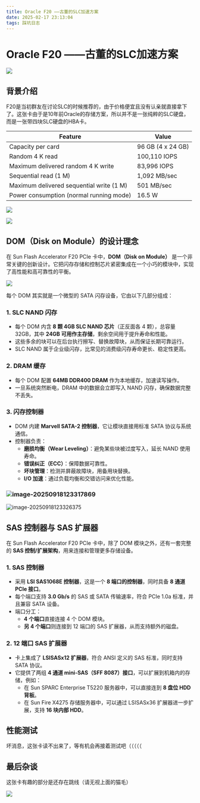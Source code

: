 ```yaml
---
title: Oracle F20 ——古董的SLC加速方案
date: 2025-02-17 23:13:04
tags: 踩坑日志
---
```


# Oracle F20 ——古董的SLC加速方案

![](../img/Screen-QScvLW6J.png)

## 背景介绍

F20是当初群友在讨论SLC的时候推荐的，由于价格便宜且没有认亲就直接拿下了。这张卡由于是10年前Oracle的存储方案，所以并不是一张纯粹的SLC硬盘，而是一张带四块SLC硬盘的HBA卡。



| Feature                                   | Value            |
|-------------------------------------------|------------------|
| Capacity per card                         | 96 GB (4 x 24 GB)|
| Random 4 K read                           | 100,110 IOPS     |
| Maximum delivered random 4 K write        | 83,996 IOPS      |
| Sequential read (1 M)                     | 1,092 MB/sec     |
| Maximum delivered sequential write (1 M)  | 501 MB/sec       |
| Power consumption (normal running mode)   | 16.5 W           |

![](../img/image-20250918123718557.png)

![](../img/image-20250917125600767.png)

## DOM（Disk on Module）的设计理念

在 Sun Flash Accelerator F20 PCIe 卡中，**DOM（Disk on Module）** 是一个非常关键的创新设计。它把闪存存储和控制芯片紧密集成在一个小巧的模块中，实现了高性能和高可靠性的平衡。

![](../img/image-20250918123246382.png)

每个 DOM 其实就是一个微型的 SATA 闪存设备，它由以下几部分组成：

### 1. SLC NAND 闪存

- 每个 DOM 内含 **8 颗 4GB SLC NAND 芯片**（正反面各 4 颗），总容量 32GB，其中 **24GB 可用作主存储**，剩余空间用于提升寿命和性能。
- 这些多余的块可以在后台执行擦写、替换故障块，从而保证长期可靠运行。
- SLC NAND 属于企业级闪存，比常见的消费级闪存寿命更长、稳定性更高。

### 2. DRAM 缓存

- 每个 DOM 配置 **64MB DDR400 DRAM** 作为本地缓存，加速读写操作。
- 一旦系统突然断电，DRAM 中的数据会立即写入 NAND 闪存，确保数据完整不丢失。

### 3. 闪存控制器

- DOM 内建 **Marvell SATA-2 控制器**，它让模块直接用标准 SATA 协议与系统通信。
- 控制器负责：
  - **磨损均衡（Wear Leveling）**：避免某些块被过度写入，延长 NAND 使用寿命。
  - **错误纠正（ECC）**：保障数据可靠性。
  - **坏块管理**：检测并屏蔽故障块，用备用块替换。
  - **I/O 加速**：通过负载均衡和交错访问来优化性能。

### ![image-20250918123317869](../img/image-20250918123317869.png)

![image-20250918123326375](../img/image-20250918123326375.png)

## SAS 控制器与 SAS 扩展器

在 Sun Flash Accelerator F20 PCIe 卡中，除了 DOM 模块之外，还有一套完整的 **SAS 控制/扩展架构**，用来连接和管理更多存储设备。

### 1. SAS 控制器

- 采用 **LSI SAS1068E 控制器**，这是一个 **8 端口的控制器**，同时具备 **8 通道 PCIe 接口**。
- 每个端口支持 **3.0 Gb/s** 的 SAS 或 SATA 传输速率，符合 PCIe 1.0a 标准，并且兼容 SATA 设备。
- 端口分工：
  - **4 个端口**直接连接 4 个 DOM 模块。
  - **另 4 个端口**则连接到 12 端口的 SAS 扩展器，从而支持额外的磁盘。

### 2. 12 端口 SAS 扩展器

- 卡上集成了 **LSISASx12 扩展器**，符合 ANSI 定义的 SAS 标准，同时支持 SATA 协议。
- 它提供了两组 **4 通道 mini-SAS（SFF 8087）接口**，可以扩展到机箱内的存储，例如：
  - 在 Sun SPARC Enterprise T5220 服务器中，可以直接连到 **8 盘位 HDD 背板**。
  - 在 Sun Fire X4275 存储服务器中，可以通过 LSISASx36 扩展器进一步扩展，支持 **16 块内部 HDD**。

## 性能测试

坏消息，这张卡读不出来了，等有机会再接着测试吧（（（（（









## 最后杂谈



这张卡有趣的部分是还存在跳线（请无视上面的猫毛）

![](../img/image-20250918123527392.png)
